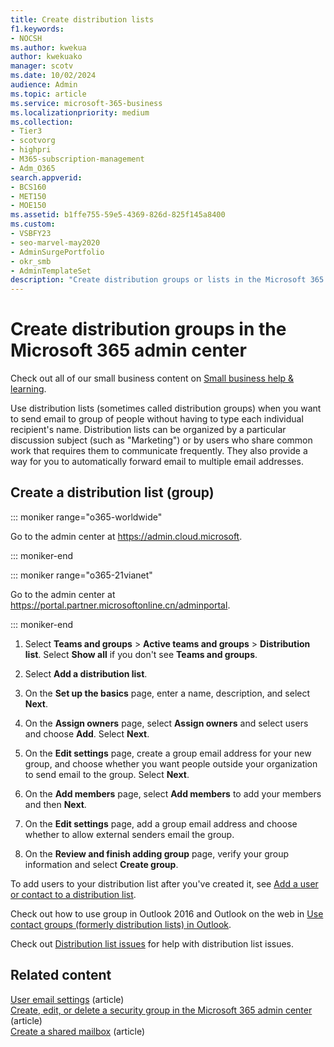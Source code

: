 ```yaml
---
title: Create distribution lists
f1.keywords:
- NOCSH
ms.author: kwekua
author: kwekuako
manager: scotv
ms.date: 10/02/2024
audience: Admin
ms.topic: article
ms.service: microsoft-365-business
ms.localizationpriority: medium
ms.collection: 
- Tier3
- scotvorg
- highpri
- M365-subscription-management 
- Adm_O365
search.appverid:
- BCS160
- MET150
- MOE150
ms.assetid: b1ffe755-59e5-4369-826d-825f145a8400
ms.custom:
- VSBFY23
- seo-marvel-may2020
- AdminSurgePortfolio
- okr_smb
- AdminTemplateSet
description: "Create distribution groups or lists in the Microsoft 365 admin center so you can send emails to a group without typing each recipient's name."
---
```


# Create distribution groups in the Microsoft 365 admin center

Check out all of our small business content on [Small business help & learning](https://go.microsoft.com/fwlink/?linkid=2224585).

Use distribution lists (sometimes called distribution groups) when you want to send email to group of people without having to type each individual recipient's name. Distribution lists can be organized by a particular discussion subject (such as "Marketing") or by users who share common work that requires them to communicate frequently. They also provide a way for you to automatically forward email to multiple email addresses.
  
## Create a distribution list (group)

::: moniker range="o365-worldwide"

Go to the admin center at <a href="https://go.microsoft.com/fwlink/p/?linkid=2024339" target="_blank">https://admin.cloud.microsoft</a>.

::: moniker-end

::: moniker range="o365-21vianet"

Go to the admin center at <a href="https://go.microsoft.com/fwlink/p/?linkid=850627" target="_blank">https://portal.partner.microsoftonline.cn/adminportal</a>.

::: moniker-end

1. Select **Teams and groups** \> **Active teams and groups** \> **Distribution list**. Select **Show all** if you don't see **Teams and groups**.

2. Select **Add a distribution list**.

3. On the **Set up the basics** page, enter a name, description, and select **Next**.

4. On the **Assign owners** page, select **Assign owners** and select users and choose **Add**. Select **Next**.

5. On the **Edit settings** page, create a group email address for your new group, and choose whether you want people outside your organization to send email to the group. Select **Next**.

6. On the **Add members** page, select **Add members** to add your members and then **Next**.

7. On the **Edit settings** page, add a group email address and choose whether to allow external senders email the group.

8. On the **Review and finish adding group** page, verify your group information and select **Create group**.

To add users to your distribution list after you've created it, see [Add a user or contact to a distribution list](../email/add-user-or-contact-to-distribution-list.md).

Check out how to use group in Outlook 2016 and Outlook on the web in [Use contact groups (formerly distribution lists) in Outlook](https://support.microsoft.com/office/1c97fcb2-0ed4-41e6-b401-58f9d7d40e39).
  
Check out [Distribution list issues](/office365/troubleshoot/groups/distribution-list-issues) for help with distribution list issues.

## Related content

[User email settings](../email/office-365-user-email-settings.md) (article)\
[Create, edit, or delete a security group in the Microsoft 365 admin center](../email/create-edit-or-delete-a-security-group.md) (article)\
[Create a shared mailbox](../email/create-a-shared-mailbox.md) (article)

